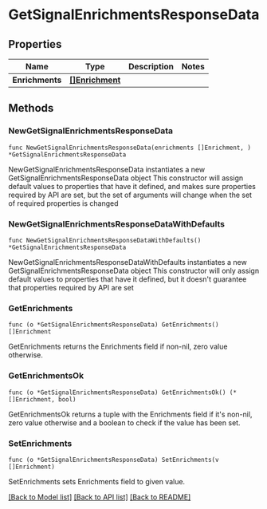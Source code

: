 # GetSignalEnrichmentsResponseData

## Properties

Name | Type | Description | Notes
------------ | ------------- | ------------- | -------------
**Enrichments** | [**[]Enrichment**](Enrichment.md) |  | 

## Methods

### NewGetSignalEnrichmentsResponseData

`func NewGetSignalEnrichmentsResponseData(enrichments []Enrichment, ) *GetSignalEnrichmentsResponseData`

NewGetSignalEnrichmentsResponseData instantiates a new GetSignalEnrichmentsResponseData object
This constructor will assign default values to properties that have it defined,
and makes sure properties required by API are set, but the set of arguments
will change when the set of required properties is changed

### NewGetSignalEnrichmentsResponseDataWithDefaults

`func NewGetSignalEnrichmentsResponseDataWithDefaults() *GetSignalEnrichmentsResponseData`

NewGetSignalEnrichmentsResponseDataWithDefaults instantiates a new GetSignalEnrichmentsResponseData object
This constructor will only assign default values to properties that have it defined,
but it doesn't guarantee that properties required by API are set

### GetEnrichments

`func (o *GetSignalEnrichmentsResponseData) GetEnrichments() []Enrichment`

GetEnrichments returns the Enrichments field if non-nil, zero value otherwise.

### GetEnrichmentsOk

`func (o *GetSignalEnrichmentsResponseData) GetEnrichmentsOk() (*[]Enrichment, bool)`

GetEnrichmentsOk returns a tuple with the Enrichments field if it's non-nil, zero value otherwise
and a boolean to check if the value has been set.

### SetEnrichments

`func (o *GetSignalEnrichmentsResponseData) SetEnrichments(v []Enrichment)`

SetEnrichments sets Enrichments field to given value.



[[Back to Model list]](../README.md#documentation-for-models) [[Back to API list]](../README.md#documentation-for-api-endpoints) [[Back to README]](../README.md)


